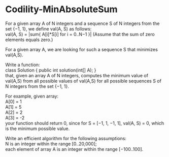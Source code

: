 # Codility-MinAbsoluteSum
For a given array A of N integers and a sequence S of N integers from the set {−1, 1}, we define val(A, S) as follows:</br>
val(A, S) = |sum{ A[i]*S[i] for i = 0..N−1 }| (Assume that the sum of zero elements equals zero.)

For a given array A, we are looking for such a sequence S that minimizes val(A,S).

Write a function:</br>
class Solution { public int solution(int[] A); }</br>
that, given an array A of N integers, computes the minimum value of val(A,S) from all possible values of val(A,S) for all possible sequences S of N integers from the set {−1, 1}.

For example, given array:</br>
A[0] =  1</br>
A[1] =  5</br>
A[2] =  2</br>
A[3] = -2</br>
your function should return 0, since for S = [−1, 1, −1, 1], val(A, S) = 0, which is the minimum possible value.

Write an efficient algorithm for the following assumptions:</br>
N is an integer within the range [0..20,000];</br>
each element of array A is an integer within the range [−100..100].
